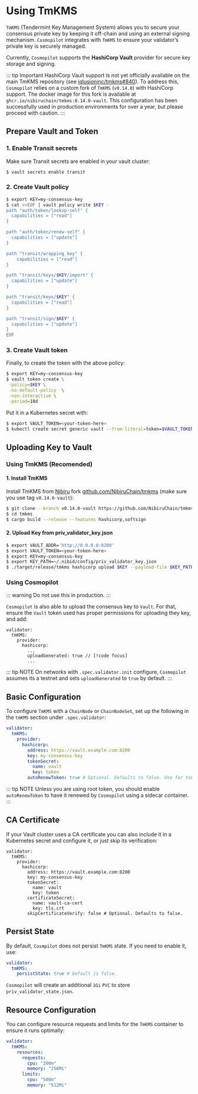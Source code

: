 # Using TmKMS

`TmKMS` (Tendermint Key Management System) allows you to secure your consensus private key by keeping it off-chain and using an external signing mechanism. `Cosmopilot` integrates with `TmKMS` to ensure your validator’s private key is securely managed.

Currently, `Cosmopilot` supports the **HashiCorp Vault** provider for secure key storage and signing.

::: tip Important
HashiCorp Vault support is not yet officially available on the main TmKMS repository (see [iqlusioninc/tmkms#840](https://github.com/iqlusioninc/tmkms/pull/840)). To address this, `Cosmopilot` relies on a custom fork of `TmKMS` (`v0.14.0`) with HashiCorp support. The docker image for this fork is available at `ghcr.io/nibiruchain/tmkms:0.14.0-vault`. This configuration has been successfully used in production environments for over a year, but please proceed with caution.
:::

## Prepare Vault and Token

### 1. Enable Transit secrets

Make sure Transit secrets are enabled in your vault cluster:

```bash
$ vault secrets enable transit
```

### 2. Create Vault policy

```bash
$ export KEY=my-consensus-key
$ cat <<EOF | vault policy write $KEY -
path "auth/token/lookup-self" {
  capabilities = ["read"]
}

path "auth/token/renew-self" {
  capabilities = ["update"]
}

path "transit/wrapping_key" {
	capabilities = ["read"]
}

path "transit/keys/$KEY/import" {
  capabilities = ["update"]
}

path "transit/keys/$KEY" {
  capabilities = ["read"]
}

path "transit/sign/$KEY" {
  capabilities = ["update"]
}
EOF
```

### 3. Create Vault token

Finally, to create the token with the above policy:

```bash
$ export KEY=my-consensus-key
$ vault token create \
 -policy=$KEY \
 -no-default-policy  \
 -non-interactive \
 -period=10d
```

Put it in a Kubernetes secret with:

```bash
$ export VAULT_TOKEN=<your-token-here>
$ kubectl create secret generic vault --from-literal=token=$VAULT_TOKEN 
```

## Uploading Key to Vault

### Using TmKMS (Recomended)

#### 1. Install TmKMS

Install TmKMS from [Nibiru](https://nibiru.fi) fork [github.com/NibiruChain/tmkms](https://github.com/NibiruChain/tmkms) (make sure you use tag `v0.14.0-vault`):

```bash
$ git clone --branch v0.14.0-vault https://github.com/NibiruChain/tmkms
$ cd tmkms
$ cargo build --release --features hashicorp,softsign
```

#### 2. Upload Key from priv_validator_key.json

```bash
$ export VAULT_ADDR='http://0.0.0.0:8200'
$ export VAULT_TOKEN=<your-token-here>
$ export KEY=my-consensus-key
$ export KEY_PATH=~/.nibid/config/priv_validator_key.json
$ ./target/release/tmkms hashicorp upload $KEY --payload-file $KEY_PATH
```

### Using Cosmopilot

::: warning
Do not use this in production.
:::

`Cosmopilot` is also able to upload the consensus key to `Vault`. For that, ensure the `Vault` token used has proper permissions for uploading they key, and add:

```yaml{13}
validator:
  tmKMS:
    provider:
      hashicorp:
        ...
        uploadGenerated: true // [!code focus]
        ...
```

::: tip NOTE
On networks with `.spec.validator.init` configure, `Cosmopilot` assumes its a testnet and sets `uploadGenerated` to `true` by default.
:::

## Basic Configuration

To configure `TmKMS` with a `ChainNode` or `ChainNodeSet`, set up the following in the `tmKMS` section under `.spec.validator`:

```yaml
validator:
  tmKMS:
    provider:
      hashicorp:
        address: https://vault.example.com:8200
        key: my-consensus-key
        tokenSecret:
          name: vault
          key: token
        autoRenewToken: true # Optional. Defaults to false. Use for tokens with expirity (non-root tokens)
```

::: tip NOTE
Unless you are using root token, you should enable `autoRenewToken` to have it renewed by `Cosmopilot` using a sidecar container.
:::

## CA Certificate

If your Vault cluster uses a CA certificate you can also include it in a Kubernetes secret and configure it, or just skip its verification:

```yaml{10-13}
validator:
  tmKMS:
    provider:
      hashicorp:
        address: https://vault.example.com:8200
        key: my-consensus-key
        tokenSecret:
          name: vault
          key: token
        certificateSecret:
          name: vault-ca-cert
          key: tls.crt
        skipCertificateVerify: false # Optional. Defaults to false.
```

## Persist State

By default, `Cosmpilot` does not persist `TmKMS` state. If you need to enable it, use:

```yaml
validator:
  tmKMS:
    persistState: true # Default is false.
```

`Cosmopilot` will create an additional `1Gi` `PVC` to store `priv_validator_state.json`.

## Resource Configuration

You can configure resource requests and limits for the `TmKMS` container to ensure it runs optimally:

```yaml
validator:
  tmKMS:
    resources:
      requests:
        cpu: "200m"
        memory: "256Mi"
      limits:
        cpu: "500m"
        memory: "512Mi"
```

